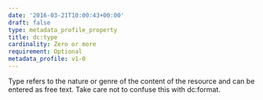 ```yaml
---
date: '2016-03-21T10:00:43+00:00'
draft: false
type: metadata_profile_property
title: dc:type
cardinality: Zero or more
requirement: Optional
metadata_profile: v1-0
---
```

Type refers to the nature or genre of the content of the resource and can be entered as free text. Take care not to confuse this with dc:format.
